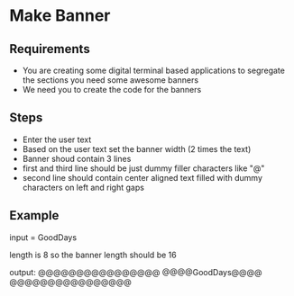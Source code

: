 # Make Banner

## Requirements
- You are creating some digital terminal based applications to segregate the sections you need some awesome banners
- We need you to create the code for the banners

## Steps
- Enter the user text
- Based on the user text set the banner width (2 times the text)
- Banner shoud contain 3 lines 
- first and third line should be just dummy filler characters like "@"
- second line should contain center aligned text filled with dummy characters on left and right gaps


## Example
input = GoodDays

length is 8 so the banner length should be 16

output:
@@@@@@@@@@@@@@@@
@@@@GoodDays@@@@
@@@@@@@@@@@@@@@@



